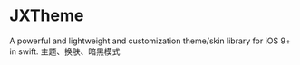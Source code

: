 # JXTheme
A powerful and lightweight and customization theme/skin library for iOS 9+ in swift. 主题、换肤、暗黑模式
